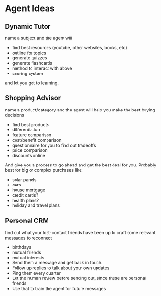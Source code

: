 # Agent Ideas

## Dynamic Tutor
name a subject and the agent will
- find best resources (youtube, other websites, books, etc)
- outline for topics
- generate quizzes
- generate flashcards
- method to interact with above
- scoring system

and let you get to learning.

## Shopping Advisor
name a product/category and the agent will help you make the best buying decisions
- find best products
- differentiation
- feature comparison
- cost/benefit comparison
- questionnaire for you to find out tradeoffs
- price comparison
- discounts online

And give you a process to go ahead and get the best deal for you.
Probably best for big or complex purchases like:

- solar panels
- cars
- house mortgage
- credit cards?
- health plans?
- holiday and travel plans

## Personal CRM
find out what your lost-contact friends have been up to
craft some relevant messages to reconnect
- birthdays
- mutual friends
- mutual interests
- Send them a message and get back in touch.
- Follow up replies to talk about your own updates
- Ping them every quarter
- Let the human review before sending out, since these are personal friends
- Use that to train the agent for future messages

